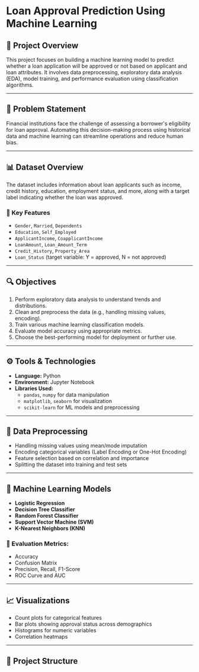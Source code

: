 # Loan Approval Prediction Using Machine Learning

## 📌 Project Overview

This project focuses on building a machine learning model to predict whether a loan application will be approved or not based on applicant and loan attributes. It involves data preprocessing, exploratory data analysis (EDA), model training, and performance evaluation using classification algorithms.

---

## 🧠 Problem Statement

Financial institutions face the challenge of assessing a borrower's eligibility for loan approval. Automating this decision-making process using historical data and machine learning can streamline operations and reduce human bias.

---

## 📊 Dataset Overview

The dataset includes information about loan applicants such as income, credit history, education, employment status, and more, along with a target label indicating whether the loan was approved.

### 🔑 Key Features
- `Gender`, `Married`, `Dependents`
- `Education`, `Self_Employed`
- `ApplicantIncome`, `CoapplicantIncome`
- `LoanAmount`, `Loan_Amount_Term`
- `Credit_History`, `Property_Area`
- `Loan_Status` (target variable: Y = approved, N = not approved)

---

## 🔍 Objectives

1. Perform exploratory data analysis to understand trends and distributions.
2. Clean and preprocess the data (e.g., handling missing values, encoding).
3. Train various machine learning classification models.
4. Evaluate model accuracy using appropriate metrics.
5. Choose the best-performing model for deployment or further use.

---

## ⚙️ Tools & Technologies

- **Language:** Python
- **Environment:** Jupyter Notebook
- **Libraries Used:**
  - `pandas`, `numpy` for data manipulation
  - `matplotlib`, `seaborn` for visualization
  - `scikit-learn` for ML models and preprocessing

---

## 🧹 Data Preprocessing

- Handling missing values using mean/mode imputation
- Encoding categorical variables (Label Encoding or One-Hot Encoding)
- Feature selection based on correlation and importance
- Splitting the dataset into training and test sets

---

## 🤖 Machine Learning Models

- **Logistic Regression**
- **Decision Tree Classifier**
- **Random Forest Classifier**
- **Support Vector Machine (SVM)**
- **K-Nearest Neighbors (KNN)**

### 📏 Evaluation Metrics:
- Accuracy
- Confusion Matrix
- Precision, Recall, F1-Score
- ROC Curve and AUC

---

## 📈 Visualizations

- Count plots for categorical features
- Bar plots showing approval status across demographics
- Histograms for numeric variables
- Correlation heatmaps

---

## 📁 Project Structure

